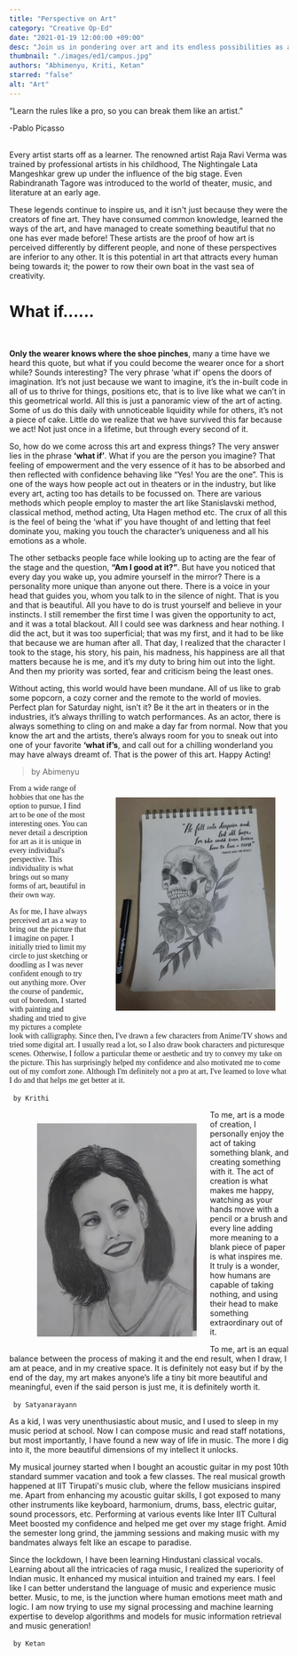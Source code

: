 ```yaml
---
title: "Perspective on Art"
category: "Creative Op-Ed"
date: "2021-01-19 12:00:00 +09:00"
desc: "Join us in pondering over art and its endless possibilities as a few budding artists talk about what art means to them.."
thumbnail: "./images/ed1/campus.jpg"
authors: "Abhimenyu, Kriti, Ketan"
starred: "false"
alt: "Art"
---
```


<p>“Learn the rules like a pro, so you can break them like an artist.”</p>
<p>-Pablo Picasso<p>
<br/>
Every artist starts off as a learner. The renowned artist Raja Ravi Verma was trained by professional artists in his childhood, The Nightingale Lata Mangeshkar grew up under the influence of the big stage. Even Rabindranath Tagore was introduced to the world of theater, music, and literature at an early age.

These legends continue to inspire us, and it isn't just because they were the creators of fine art. They have consumed common knowledge, learned the ways of the art, and have managed to create something beautiful that no one has ever made before! These artists are the proof of how art is perceived differently by different people, and none of these perspectives are inferior to any other. It is this potential in art that attracts every human being towards it; the power to row their own boat in the vast sea of creativity.


# What if......
<br/>

**Only the wearer knows where the shoe pinches**, many a time have we heard this quote, but what if you could become the wearer once for a short while? Sounds interesting? The very phrase ‘what if’ opens the doors of imagination. It’s not just because we want to imagine, it’s the in-built code in all of us to thrive for things, positions etc, that is to live like what we can’t in this geometrical world. All this is just a panoramic view of the art of acting. Some of us do this daily with unnoticeable liquidity while for others, it’s not a piece of cake. Little do we realize that we have survived this far because we act! Not just once in a lifetime, but through every second of it.

So, how do we come across this art and express things? The very answer lies in the phrase **‘what if’**. What if you are the person you imagine? That feeling of empowerment and the very essence of it has to be absorbed and then reflected with confidence behaving like “Yes! You are the one”. This is one of the ways how people act out in theaters or in the industry, but like every art, acting too has details to be focussed on. There are various methods which people employ to master the art like Stanislavski method, classical method, method acting, Uta Hagen method etc. The crux of all this is the feel of being the ‘what if’ you have thought of and letting that feel dominate you, making you touch the character’s uniqueness and all his emotions as a whole.

The other setbacks people face while looking up to acting are the fear of the stage and the question, **“Am I good at it?”**. But have you noticed that every day you wake up, you admire yourself in the mirror? There is a personality more unique than anyone out there. There is a voice in your head that guides you, whom you talk to in the silence of night. That is you and that is beautiful. All you have to do is trust yourself and believe in your instincts. I still remember the first time I was given the opportunity to act, and it was a total blackout. All I could see was darkness and hear nothing. I did the act, but it was too superficial; that was my first, and it had to be like that because we are human after all. That day, I realized that the character I took to the stage, his story, his pain, his madness, his happiness are all that matters because he is me, and it’s my duty to bring him out into the light. And then my priority was sorted, fear and criticism being the least ones.

Without acting, this world would have been mundane. All of us like to grab some popcorn, a cozy corner and the remote to the world of movies. Perfect plan for Saturday night, isn’t it? Be it the art in theaters or in the industries, it’s always thrilling to watch performances. As an actor, there is always something to cling on and make a day far from normal. Now that you know the art and the artists, there’s always room for you to sneak out into one of your favorite **‘what if’s**, and call out for a chilling wonderland you may have always dreamt of. That is the power of this art. Happy Acting!

  >by Abimenyu

<div style="clear: both;">
  <figure style='float: right; margin-right: 1em; width:30vw; max-width:300px; padding: 10px;'>
    <img src="./images/art/draw.jpg" alt="kriti_art" />
  </figure>
  <div style="font-family: cursive;
    text-align: left;
    margin-bottom: var(--sizing-md);">
    <p>
    From a wide range of hobbies that one has the option to pursue, I find art to be one of the most interesting ones. You can never detail a description for art as it is unique in every individual's perspective. This individuality is what brings out so many forms of art, beautiful in their own way. 
    </p><p>
    As for me, I have always perceived art as a way to bring out the picture that I imagine on paper. I initially tried to limit my circle to just sketching or doodling as I was never confident enough to try out anything more. Over the course of pandemic, out of boredom, I started with painting and shading and tried to give my pictures a complete look with calligraphy. Since then, I've drawn a few characters from Anime/TV shows and tried some digital art. I usually read a lot, so I also draw book characters and picturesque scenes. Otherwise, I follow a particular theme or aesthetic and try to convey my take on the picture. This has surprisingly helped my confidence and also motivated me to come out of my comfort zone. Although I'm definitely not a pro at art, I've learned to love what I do and that helps me get better at it.
    </p>
  </div>
</div>

  <code> by Krithi </code>

<div style="clear: both;">
  <figure style='float: left; margin-right: 1em; width:30vw; max-width:300px; padding: 10px;'>
    <img src="./images/art/draw2.jpg" alt="art2" />
  </figure>
  <div style="
    text-align: left;
    margin-bottom: var(--sizing-md);">
  <p>
  To me, art is a mode of creation, I personally enjoy the act of taking something blank, and creating something with it. The act of creation is what makes me happy, watching as your hands move with a pencil or a brush and every line adding more meaning to a blank piece of paper is what inspires me. It truly is a wonder, how humans are capable of taking nothing, and using their head to make something extraordinary out of it. 
  </p><p>
  To me, art is an equal balance between the process of making it and the end result, when I draw, I am at peace, and in my creative space. It is definitely not easy but if by the end of the day, my art makes anyone’s life a tiny bit more beautiful and meaningful, even if the said person is just me, it is definitely worth it.
  </p>
  </div>
</div>

  <code> by Satyanarayann </code>

As a kid, I was very unenthusiastic about music, and I used to sleep in my music period at school. Now I can compose music and read staff notations, but most importantly, I have found a new way of life in music. The more I dig into it, the more beautiful dimensions of my intellect it unlocks.

My musical journey started when I bought an acoustic guitar in my post 10th standard summer vacation and took a few classes. The real musical growth happened at IIT Tirupati's music club, where the fellow musicians inspired me. Apart from enhancing my acoustic guitar skills, I got exposed to many other instruments like keyboard, harmonium, drums, bass, electric guitar, sound processors, etc. Performing at various events like Inter IIT Cultural Meet boosted my confidence and helped me get over my stage fright. Amid the semester long grind, the jamming sessions and making music with my bandmates always felt like an escape to paradise.  

Since the lockdown, I have been learning Hindustani classical vocals. Learning about all the intricacies of raga music, I realized the superiority of Indian music. It enhanced my musical intuition and trained my ears. I feel like I can better understand the language of music and experience music better. Music, to me, is the junction where human emotions meet math and logic. I am now trying to use my signal processing and machine learning expertise to develop algorithms and models for music information retrieval and music generation!

  <code> by Ketan </code>